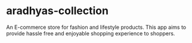 # aradhyas-collection
An E-commerce store for fashion and lifestyle products. This app aims to provide hassle free and enjoyable shopping experience to shoppers.
